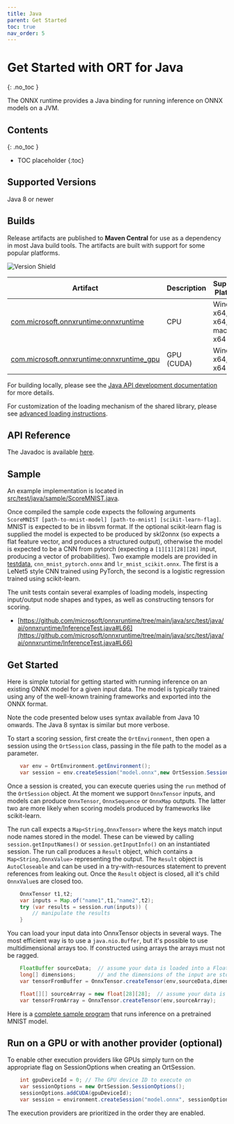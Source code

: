 ```yaml
---
title: Java
parent: Get Started
toc: true
nav_order: 5
--- 
```

# Get Started with ORT for Java
{: .no_toc }

The ONNX runtime provides a Java binding for running inference on ONNX models on a JVM.

## Contents
{: .no_toc }

* TOC placeholder
{:toc}


## Supported Versions
Java 8 or newer

## Builds
Release artifacts are published to **Maven Central** for use as a dependency in most Java build tools. The artifacts are built with support for some popular platforms.

![Version Shield](https://img.shields.io/maven-central/v/com.microsoft.onnxruntime/onnxruntime)

| Artifact  | Description | Supported Platforms |
|-----------|-------------|---------------------|
| [com.microsoft.onnxruntime:onnxruntime](https://search.maven.org/artifact/com.microsoft.onnxruntime/onnxruntime) | CPU | Windows x64, Linux x64, macOS x64 |
| [com.microsoft.onnxruntime:onnxruntime_gpu](https://search.maven.org/artifact/com.microsoft.onnxruntime/onnxruntime_gpu) | GPU (CUDA) | Windows x64, Linux x64 |

For building locally, please see the [Java API development documentation](https://github.com/microsoft/onnxruntime/tree/main/java/README.md) for more details.

For customization of the loading mechanism of the shared library, please see [advanced loading instructions](https://github.com/microsoft/onnxruntime/tree/main/java/README.md#advanced-loading).

## API Reference

The Javadoc is available [here](https://javadoc.io/doc/com.microsoft.onnxruntime/onnxruntime).

## Sample

An example implementation is located in
[src/test/java/sample/ScoreMNIST.java](https://github.com/microsoft/onnxruntime/tree/main/java/src/test/java/sample/ScoreMNIST.java).

Once compiled the sample code expects the following arguments `ScoreMNIST
[path-to-mnist-model] [path-to-mnist] [scikit-learn-flag]`.  MNIST is expected
to be in libsvm format. If the optional scikit-learn flag is supplied the model
is expected to be produced by skl2onnx (so expects a flat feature vector, and
produces a structured output), otherwise the model is expected to be a CNN from
pytorch (expecting a `[1][1][28][28]` input, producing a vector of
probabilities).  Two example models are provided in [testdata](https://github.com/microsoft/onnxruntime/tree/main/java/testdata),
`cnn_mnist_pytorch.onnx` and `lr_mnist_scikit.onnx`. The first is a LeNet5 style
CNN trained using PyTorch, the second is a logistic regression trained using scikit-learn.

The unit tests contain several examples of loading models, inspecting input/output node shapes and types, as well as constructing tensors for scoring. 

* [https://github.com/microsoft/onnxruntime/tree/main/java/src/test/java/ai/onnxruntime/InferenceTest.java#L66](https://github.com/microsoft/onnxruntime/tree/main/java/src/test/java/ai/onnxruntime/InferenceTest.java#L66)

## Get Started

Here is simple tutorial for getting started with running inference on an existing ONNX model for a given input data. The model is typically trained using any of the well-known training frameworks and exported into the ONNX format.

Note the code presented below uses syntax available from Java 10 onwards. The Java 8 syntax is similar but more verbose.

To start a scoring session, first create the `OrtEnvironment`, then open a session using the `OrtSession` class, passing in the file path to the model as a parameter.

```java
    var env = OrtEnvironment.getEnvironment();
    var session = env.createSession("model.onnx",new OrtSession.SessionOptions());
```

Once a session is created, you can execute queries using the `run` method of the `OrtSession` object. At the moment we support `OnnxTensor` inputs, and models can produce `OnnxTensor`, `OnnxSequence` or `OnnxMap` outputs. The latter two are more likely when scoring models produced by frameworks like scikit-learn.

The run call expects a `Map<String,OnnxTensor>` where the keys match input node names stored in the model. These can be viewed by calling `session.getInputNames()` or `session.getInputInfo()` on an instantiated session.
The run call produces a `Result` object, which contains a `Map<String,OnnxValue>` representing the output. The `Result` object is `AutoCloseable` and can be used in a try-with-resources statement to 
prevent references from leaking out. Once the `Result` object is closed, all it's child `OnnxValue`s are closed too.

```java
    OnnxTensor t1,t2;
    var inputs = Map.of("name1",t1,"name2",t2);
    try (var results = session.run(inputs)) {
        // manipulate the results
    }
```

You can load your input data into OnnxTensor objects in several ways. The most efficient way is to use a `java.nio.Buffer`, but it's possible to use multidimensional arrays too. If constructed using arrays the arrays must not be ragged.

```java
    FloatBuffer sourceData;  // assume your data is loaded into a FloatBuffer
    long[] dimensions;       // and the dimensions of the input are stored here
    var tensorFromBuffer = OnnxTensor.createTensor(env,sourceData,dimensions);

    float[][] sourceArray = new float[28][28];  // assume your data is loaded into a float array 
    var tensorFromArray = OnnxTensor.createTensor(env,sourceArray);
```

Here is a [complete sample program](https://github.com/microsoft/onnxruntime/tree/main/java/src/test/java/sample/ScoreMNIST.java) that runs inference on a pretrained MNIST model.

## Run on a GPU or with another provider (optional)

To enable other execution providers like GPUs simply turn on the appropriate flag on SessionOptions when creating an OrtSession.

```java
    int gpuDeviceId = 0; // The GPU device ID to execute on
    var sessionOptions = new OrtSession.SessionOptions();
    sessionOptions.addCUDA(gpuDeviceId);
    var session = environment.createSession("model.onnx", sessionOptions);
```

The execution providers are prioritized in the order they are enabled.
